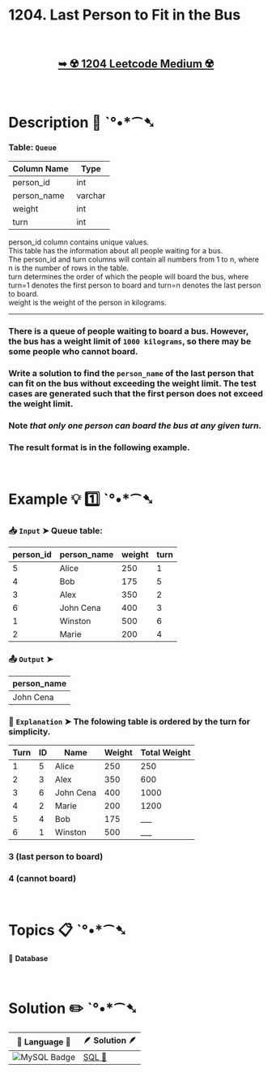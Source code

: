 # 1204. Last Person to Fit in the Bus

</br>

<h2 align="center"> 

<a href="https://leetcode.com/problems/last-person-to-fit-in-the-bus/?envType=study-plan-v2&envId=top-sql-50"><strong>➥ ☢️ 1204 Leetcode Medium ☢️ </strong></a>
</h2>

</br>

# Description 📜 ˋ°•*⁀➷

### Table: `Queue`

| Column Name | Type    |
|-------------|---------|
| person_id   | int     |
| person_name | varchar |
| weight      | int     |
| turn        | int     |

person_id column contains unique values.</br>
This table has the information about all people waiting for a bus.</br>
The person_id and turn columns will contain all numbers from 1 to n, where n is the number of rows in the table.</br>
turn determines the order of which the people will board the bus, where turn=1 denotes the first person to board and turn=n denotes the last person to board.</br>
weight is the weight of the person in kilograms.

---

### There is a queue of people waiting to board a bus. However, the bus has a weight limit of `1000 kilograms`, so there may be some people who cannot board.

### Write a solution to find the `person_name` of the last person that can fit on the bus without exceeding the weight limit. The test cases are generated such that the first person does not exceed the weight limit.

### Note *that only one person can board the bus at any given turn*.

### The result format is in the following example.

</br>

# Example 💡 1️⃣ ˋ°•*⁀➷

  ### 📥 `Input`  ➤ Queue table:

| person_id | person_name | weight | turn |
| --------- | ----------- | ------ | ---- |
| 5         | Alice       | 250    | 1    |
| 4         | Bob         | 175    | 5    |
| 3         | Alex        | 350    | 2    |
| 6         | John Cena   | 400    | 3    |
| 1         | Winston     | 500    | 6    |
| 2         | Marie       | 200    | 4    |

  ### 📤 `Output`  ➤

| person_name |
| ----------- |
| John Cena   |

  ### 🔦 `Explanation`  ➤  The folowing table is ordered by the turn for simplicity.


| Turn | ID | Name      | Weight | Total Weight |
|------|----|-----------|--------|--------------|
| 1    | 5  | Alice     | 250    | 250          |
| 2    | 3  | Alex      | 350    | 600          |
| 3    | 6  | John Cena | 400    | 1000         | 
| 4    | 2  | Marie     | 200    | 1200         |
| 5    | 4  | Bob       | 175    | ___          |
| 6    | 1  | Winston   | 500    | ___          |

### 3 (last person to board)

### 4  (cannot board)

</br>

# Topics 📋 ˋ°•*⁀➷

🔸 **Database**  </br>

</br>

# Solution ✏️ ˋ°•*⁀➷

| 📒 Language 📒  | 🪶 Solution 🪶 |
| ------------- | ------------- |
|  ![MySQL Badge](https://img.shields.io/badge/MySQL-4479A1?logo=mysql&logoColor=fff&style=for-the-badge)  | [SQL 🕍](https://github.com/Prakhar-002/LEETCODE/blob/main/%F0%9F%93%9A%20Study%20%F0%9F%8E%A7%20Plan%20%F0%9F%91%A8%F0%9F%8F%BB%E2%80%8D%F0%9F%92%BB/%F0%9F%93%A6%20SQL%2050%20-%20%F0%9F%8C%BD%20Crack%20SQL%20Interview/%F0%9F%94%AC%20Examine%20Thoroughly%20%F0%9F%A7%AC/05%20Advanced%20Select%20and%20Joins/Day%20%E2%9E%BA%2035%20%F0%9F%8C%BD1204.%20Last%20Person%20to%20Fit%20in%20the%20Bus/%F0%9F%95%8D%20SQL%20-%201204.%20Last%20Person%20to%20Fit%20in%20the%20Bus.sql) |